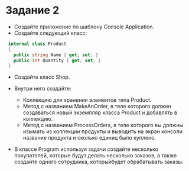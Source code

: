 ﻿# Задание 2
 * Создайте приложение по шаблону Console Application. 
 * Создайте следующий класс:
 ```c#
  internal class Product
  {
    public string Name { get; set; }
    public int Quantity { get; set; }
  }
```
 * Создайте класс Shop.
 * Внутри него создайте:
   * Коллекцию для хранения элементов типа Product. 
   * Метод с названием MakeAnOrder, 
  в теле которого должен создаваться новый экземпляр класса Product и добавлять в коллекцию.
   * Метод с названием ProcessOrders, в теле которого вы должны изымать из коллекции продукты 
  и выводить на экран консоли название продукта и сколько единиц было куплено.
 
* В классе Program используя задачи создайте несколько покупателей, 
  которые будут делать несколько заказов, а также создайте одного сотрудника,
  которыйбудет обрабатывать заказы.